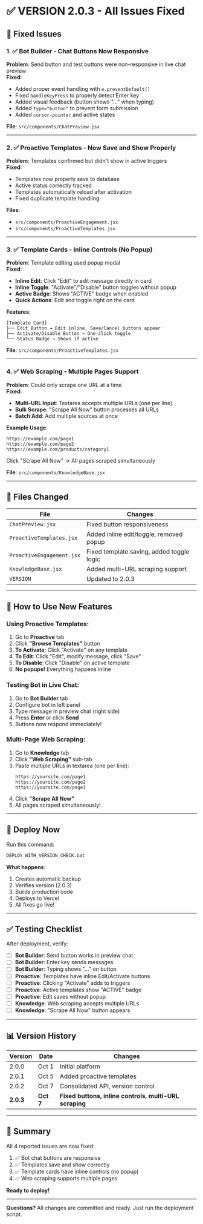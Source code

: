 # ✅ VERSION 2.0.3 - All Issues Fixed

## 🔧 **Fixed Issues**

### 1. ✅ Bot Builder - Chat Buttons Now Responsive
**Problem**: Send button and test buttons were non-responsive in live chat preview  
**Fixed**: 
- Added proper event handling with `e.preventDefault()`
- Fixed `handleKeyPress` to properly detect Enter key
- Added visual feedback (button shows "..." when typing)
- Added `type="button"` to prevent form submission
- Added `cursor-pointer` and active states

**File**: `src/components/ChatPreview.jsx`

---

### 2. ✅ Proactive Templates - Now Save and Show Properly
**Problem**: Templates confirmed but didn't show in active triggers  
**Fixed**:
- Templates now properly save to database
- Active status correctly tracked
- Templates automatically reload after activation
- Fixed duplicate template handling

**Files**: 
- `src/components/ProactiveEngagement.jsx`
- `src/components/ProactiveTemplates.jsx`

---

### 3. ✅ Template Cards - Inline Controls (No Popup)
**Problem**: Template editing used popup modal  
**Fixed**:
- **Inline Edit**: Click "Edit" to edit message directly in card
- **Inline Toggle**: "Activate"/"Disable" button toggles without popup
- **Active Badge**: Shows "ACTIVE" badge when enabled
- **Quick Actions**: Edit and toggle right on the card

**Features**:
```
[Template Card]
├── Edit Button → Edit inline, Save/Cancel buttons appear
├── Activate/Disable Button → One-click toggle
└── Status Badge → Shows if active
```

**File**: `src/components/ProactiveTemplates.jsx`

---

### 4. ✅ Web Scraping - Multiple Pages Support
**Problem**: Could only scrape one URL at a time  
**Fixed**:
- **Multi-URL Input**: Textarea accepts multiple URLs (one per line)
- **Bulk Scrape**: "Scrape All Now" button processes all URLs
- **Batch Add**: Add multiple sources at once

**Example Usage**:
```
https://example.com/page1
https://example.com/page2
https://example.com/products/category1
```

Click "Scrape All Now" → All pages scraped simultaneously

**File**: `src/components/KnowledgeBase.jsx`

---

## 📂 **Files Changed**

| File | Changes |
|------|---------|
| `ChatPreview.jsx` | Fixed button responsiveness |
| `ProactiveTemplates.jsx` | Added inline edit/toggle, removed popup |
| `ProactiveEngagement.jsx` | Fixed template saving, added toggle logic |
| `KnowledgeBase.jsx` | Added multi-URL scraping support |
| `VERSION` | Updated to 2.0.3 |

---

## 🎯 **How to Use New Features**

### Using Proactive Templates:
1. Go to **Proactive** tab
2. Click **"Browse Templates"** button
3. **To Activate**: Click "Activate" on any template
4. **To Edit**: Click "Edit", modify message, click "Save"
5. **To Disable**: Click "Disable" on active template
6. **No popups!** Everything happens inline

### Testing Bot in Live Chat:
1. Go to **Bot Builder** tab
2. Configure bot in left panel
3. Type message in preview chat (right side)
4. Press **Enter** or click **Send**
5. Buttons now respond immediately!

### Multi-Page Web Scraping:
1. Go to **Knowledge** tab
2. Click **"Web Scraping"** sub-tab
3. Paste multiple URLs in textarea (one per line):
   ```
   https://yoursite.com/page1
   https://yoursite.com/page2
   https://yoursite.com/page3
   ```
4. Click **"Scrape All Now"**
5. All pages scraped simultaneously!

---

## 🚀 **Deploy Now**

Run this command:
```bash
DEPLOY_WITH_VERSION_CHECK.bat
```

**What happens**:
1. Creates automatic backup
2. Verifies version (2.0.3)
3. Builds production code
4. Deploys to Vercel
5. All fixes go live!

---

## ✅ **Testing Checklist**

After deployment, verify:

- [ ] **Bot Builder**: Send button works in preview chat
- [ ] **Bot Builder**: Enter key sends messages
- [ ] **Bot Builder**: Typing shows "..." on button
- [ ] **Proactive**: Templates have inline Edit/Activate buttons
- [ ] **Proactive**: Clicking "Activate" adds to triggers
- [ ] **Proactive**: Active templates show "ACTIVE" badge
- [ ] **Proactive**: Edit saves without popup
- [ ] **Knowledge**: Web scraping accepts multiple URLs
- [ ] **Knowledge**: "Scrape All Now" button appears

---

## 📊 **Version History**

| Version | Date | Changes |
|---------|------|---------|
| 2.0.0 | Oct 1 | Initial platform |
| 2.0.1 | Oct 5 | Added proactive templates |
| 2.0.2 | Oct 7 | Consolidated API, version control |
| **2.0.3** | **Oct 7** | **Fixed buttons, inline controls, multi-URL scraping** |

---

## 🎉 **Summary**

All 4 reported issues are now fixed:

1. ✅ Bot chat buttons are responsive
2. ✅ Templates save and show correctly
3. ✅ Template cards have inline controls (no popup)
4. ✅ Web scraping supports multiple pages

**Ready to deploy!**

---

**Questions?** All changes are committed and ready. Just run the deployment script.
